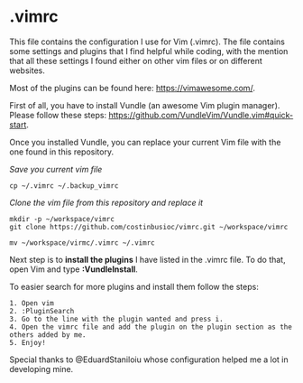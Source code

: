 # .vimrc

This file contains the configuration I use for Vim (.vimrc). The file contains some settings and plugins that I find helpful while coding, with the mention that all these settings I found either on other vim files or on different websites.

Most of the plugins can be found here: https://vimawesome.com/.


First of all, you have to install Vundle (an awesome Vim plugin manager). Please follow these steps: https://github.com/VundleVim/Vundle.vim#quick-start.

Once you installed Vundle, you can replace your current Vim file with the one found in this repository.

*Save you current vim file*
```
cp ~/.vimrc ~/.backup_vimrc
```

*Clone the vim file from this repository and replace it*
```
mkdir -p ~/workspace/vimrc
git clone https://github.com/costinbusioc/vimrc.git ~/workspace/vimrc

mv ~/workspace/virmc/.vimrc ~/.vimrc
```

Next step is to **install the plugins** I have listed in the .vimrc file.
To do that, open Vim and type **:VundleInstall**.

To easier search for more plugins and install them follow the steps:
```
1. Open vim
2. :PluginSearch
3. Go to the line with the plugin wanted and press i.
4. Open the vimrc file and add the plugin on the plugin section as the others added by me.
5. Enjoy!
```

Special thanks to @EduardStaniloiu whose configuration helped me a lot in developing mine.

